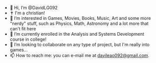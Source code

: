 - 👋 Hi, I’m @DavidLG092
- ✝️ I'm a christian!
- 👀 I’m interested in Games, Movies, Books, Music, Art and some more "nerdy" stuff, such as Physics, Math, Astronomy and a lot more that can't fit here
- 🌱 I’m currently enrolled in the Analysis and Systems Development course in college!
- 💞️ I’m looking to collaborate on any type of project, but I'm really into games...
- 📫 How to reach me: you can e-mail me at davileao092@gmail.com.

<!---
DavidLG092/DavidLG092 is a ✨ special ✨ repository because its `README.md` (this file) appears on your GitHub profile.
You can click the Preview link to take a look at your changes.
--->
